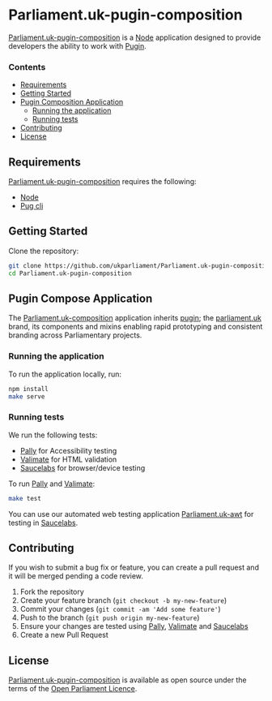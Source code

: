 
# Parliament.uk-pugin-composition
[Parliament.uk-pugin-composition][parliament.uk-pugin-composition] is a [Node][node] application designed to provide developers the ability to work with [Pugin][parliament.uk-pugin].

### Contents
- [Requirements](#requirements)
- [Getting Started](#getting-started)
- [Pugin Composition Application](#pugin-compose-application)
  - [Running the application](#running-the-application)
  - [Running tests](#running-tests)
- [Contributing](#contributing)
- [License](#license)

## Requirements
[Parliament.uk-pugin-composition][parliament.uk-pugin-composition] requires the following:
* [Node][node]
* [Pug cli][pug-cli]


## Getting Started
Clone the repository:
```bash
git clone https://github.com/ukparliament/Parliament.uk-pugin-composition.git
cd Parliament.uk-pugin-composition
```

## Pugin Compose Application
The [Parliament.uk-composition][parliament.uk-pugin-composition] application inherits [pugin][parliament.uk-pugin]; the [parliament.uk][parliament.uk] brand, its components and mixins enabling rapid prototyping and consistent branding across Parliamentary projects.

### Running the application
To run the application locally, run:
```bash
npm install
make serve
```

### Running tests
We run the following tests:
* [Pally][pally] for Accessibility testing
* [Valimate][valimate] for HTML validation
* [Saucelabs][saucelabs] for browser/device testing

To run [Pally][pally] and [Valimate][valimate]:
```bash
make test
```

You can use our automated web testing application [Parliament.uk-awt][parliament.uk-awt] for testing in [Saucelabs][saucelabs].

## Contributing
If you wish to submit a bug fix or feature, you can create a pull request and it will be merged pending a code review.

1. Fork the repository
2. Create your feature branch (`git checkout -b my-new-feature`)
3. Commit your changes (`git commit -am 'Add some feature'`)
4. Push to the branch (`git push origin my-new-feature`)
5. Ensure your changes are tested using [Pally][pally], [Valimate][valimate] and [Saucelabs][saucelabs]
6. Create a new Pull Request

## License
[Parliament.uk-pugin-composition][parliament.uk-pugin-composition] is available as open source under the terms of the [Open Parliament Licence][info-license].

[parliament.uk-pugin-composition]:https://github.com/ukparliament/parliament.uk-pugin-composition
[parliamentary-digital-service]:	https://github.com/ukparliament
[parliament.uk]:									http://www.parliament.uk/
[parliament.uk-pugin]:						https://github.com/ukparliament/parliament.uk-pugin
[parliament.uk-awt]:							https://github.com/ukparliament/parliament.uk-awt
[node]:														https://nodejs.org/en/
[pug-cli]:         		  					https://github.com/pugjs/pug-cli
[pally]:													https://github.com/pa11y/pa11y
[saucelabs]:											https://saucelabs.com/
[valimate]:												https://github.com/jamesseanwright/valimate

[info-license]:   http://www.parliament.uk/site-information/copyright/open-parliament-licence/
[shield-license]: https://img.shields.io/badge/license-Open%20Parliament%20Licence-blue.svg
